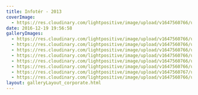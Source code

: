 ```yaml
---
title: Infotér - 2013
coverImage:
  - https://res.cloudinary.com/lightpositive/image/upload/v1647560766/uploads/Infot%C3%A9r%20-%202013/MG_4815.jpg
date: 2016-12-19 19:56:58
galleryImages: 
  - https://res.cloudinary.com/lightpositive/image/upload/v1647560766/uploads/Infot%C3%A9r%20-%202013/infoter_7251_web.jpg
  - https://res.cloudinary.com/lightpositive/image/upload/v1647560766/uploads/Infot%C3%A9r%20-%202013/infoter_7330_web.jpg
  - https://res.cloudinary.com/lightpositive/image/upload/v1647560766/uploads/Infot%C3%A9r%20-%202013/infoter_7323_web.jpg
  - https://res.cloudinary.com/lightpositive/image/upload/v1647560766/uploads/Infot%C3%A9r%20-%202013/infoter_7258_web.jpg
  - https://res.cloudinary.com/lightpositive/image/upload/v1647560766/uploads/Infot%C3%A9r%20-%202013/infoter_7260_web.jpg
  - https://res.cloudinary.com/lightpositive/image/upload/v1647560766/uploads/Infot%C3%A9r%20-%202013/MG_4742.jpg
  - https://res.cloudinary.com/lightpositive/image/upload/v1647560767/uploads/Infot%C3%A9r%20-%202013/MG_4800.jpg
  - https://res.cloudinary.com/lightpositive/image/upload/v1647560766/uploads/Infot%C3%A9r%20-%202013/MG_4815.jpg
layout: galleryLayout_corporate.html
---
```


